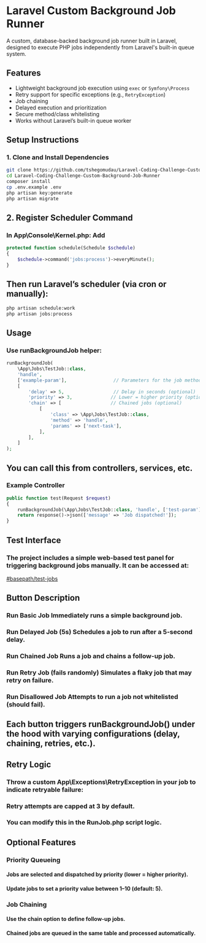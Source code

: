 # Laravel Custom Background Job Runner

A custom, database-backed background job runner built in Laravel, designed to execute PHP jobs independently from Laravel's built-in queue system.

##  Features

- Lightweight background job execution using `exec` or `Symfony\Process`
- Retry support for specific exceptions (e.g., `RetryException`)
- Job chaining
- Delayed execution and prioritization
- Secure method/class whitelisting
- Works without Laravel’s built-in queue worker


## Setup Instructions

### 1. Clone and Install Dependencies
```bash
git clone https://github.com/tshegomudau/Laravel-Coding-Challenge-Custom-Background-Job-Runner.git
cd Laravel-Coding-Challenge-Custom-Background-Job-Runner
composer install
cp .env.example .env
php artisan key:generate
php artisan migrate
```

## 2. Register Scheduler Command
### In App\Console\Kernel.php: Add
```php
protected function schedule(Schedule $schedule)
{
    $schedule->command('jobs:process')->everyMinute();
}
```
## Then run Laravel’s scheduler (via cron or manually):
```bash
php artisan schedule:work
php artisan jobs:process 
```
## Usage
### Use runBackgroundJob helper:
```php
runBackgroundJob(
    \App\Jobs\TestJob::class,
    'handle',
    ['example-param'],                 // Parameters for the job method
    [
        'delay' => 5,                  // Delay in seconds (optional)
        'priority' => 3,              // Lower = higher priority (optional)
        'chain' => [                  // Chained jobs (optional)
            [
                'class' => \App\Jobs\TestJob::class,
                'method' => 'handle',
                'params' => ['next-task'],
            ],
        ],
    ]
);
```
## You can call this from controllers, services, etc.
### Example Controller
```php
public function test(Request $request)
{
    runBackgroundJob(\App\Jobs\TestJob::class, 'handle', ['test-param']);
    return response()->json(['message' => 'Job dispatched!']);
}
```
## Test Interface
### The project includes a simple web-based test panel for triggering background jobs manually. It can be accessed at:
[#basepath/test-jobs](http://your-domain/test-jobs)

## Button	Description
### Run Basic Job	Immediately runs a simple background job.
### Run Delayed Job (5s)	Schedules a job to run after a 5-second delay.
### Run Chained Job	Runs a job and chains a follow-up job.
### Run Retry Job (fails randomly)	Simulates a flaky job that may retry on failure.
### Run Disallowed Job	Attempts to run a job not whitelisted (should fail).
## Each button triggers runBackgroundJob() under the hood with varying configurations (delay, chaining, retries, etc.).

## Retry Logic
### Throw a custom App\Exceptions\RetryException in your job to indicate retryable failure:
### Retry attempts are capped at 3 by default.
### You can modify this in the RunJob.php script logic.

## Optional Features
### Priority Queueing
#### Jobs are selected and dispatched by priority (lower = higher priority). 
#### Update jobs to set a priority value between 1–10 (default: 5).
### Job Chaining
#### Use the chain option to define follow-up jobs.
#### Chained jobs are queued in the same table and processed automatically.

